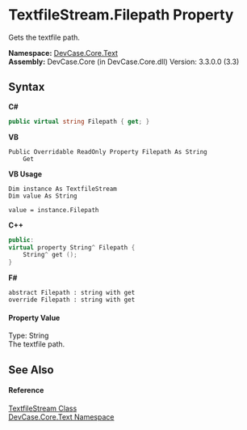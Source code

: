 # TextfileStream.Filepath Property 
 

Gets the textfile path.

**Namespace:**&nbsp;<a href="N_DevCase_Core_Text">DevCase.Core.Text</a><br />**Assembly:**&nbsp;DevCase.Core (in DevCase.Core.dll) Version: 3.3.0.0 (3.3)

## Syntax

**C#**<br />
``` C#
public virtual string Filepath { get; }
```

**VB**<br />
``` VB
Public Overridable ReadOnly Property Filepath As String
	Get
```

**VB Usage**<br />
``` VB Usage
Dim instance As TextfileStream
Dim value As String

value = instance.Filepath

```

**C++**<br />
``` C++
public:
virtual property String^ Filepath {
	String^ get ();
}
```

**F#**<br />
``` F#
abstract Filepath : string with get
override Filepath : string with get
```


#### Property Value
Type: String<br />The textfile path.

## See Also


#### Reference
<a href="T_DevCase_Core_Text_TextfileStream">TextfileStream Class</a><br /><a href="N_DevCase_Core_Text">DevCase.Core.Text Namespace</a><br />